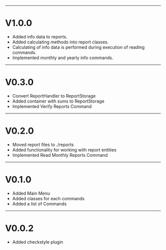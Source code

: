 ___

# V1.0.0

- Added info data to reports.
- Added calculating methods into report classes.
- Calculating of info data is performed during execution of reading commands.
- Implemented monthly and yearly info commands.

___

# V0.3.0

- Convert ReportHandler to ReportStorage
- Added container with sums to ReportStorage
- Implemented Verify Reports Command

___

# V0.2.0

- Moved report files to ./reports
- Added functionality for working with report entities
- Implemented Read Monthly Reports Command

___

# V0.1.0

- Added Main Menu
- Added classes for each commands
- Added a list of Commands

___

# V0.0.2

- Added checkstyle plugin
